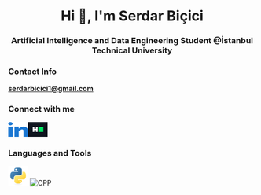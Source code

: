 <h1 align="center">Hi 👋, I'm Serdar Biçici</h1>
<h3 align="center">Artificial Intelligence and Data Engineering Student @İstanbul Technical University </h3>

</div><h3 align="left">Contact Info</h3>

**serdarbicici1@gmail.com**


</div><h3 align="left">Connect with me</h3>
<p align="left">
<a href="https://linkedin.com/in/serdarbicici" target="blank"><img align="center" src="https://raw.githubusercontent.com/teamedwardforever/Readme-Generator/71f25dd8b98329b168142a6b782a107b75eab178/svg/Social/linked-in-alt.svg" alt="serdarbicici" height="30" width="40" /></a><a href="https://www.hackerrank.com/bicici21" target="blank"><img align="center" src="https://raw.githubusercontent.com/teamedwardforever/Readme-Generator/71f25dd8b98329b168142a6b782a107b75eab178/svg/Social/hackerrank.svg" alt="bicici21" height="30" width="40" /></a></p>

<h3 align="left">Languages and Tools</h3>
<p align="left">
<img src="https://raw.githubusercontent.com/teamedwardforever/Readme-Generator/71f25dd8b98329b168142a6b782a107b75eab178/svg/Skills/Languages/python-original.svg" alt="Python" width="40" height="40"/>
<img src="https://upload.wikimedia.org/wikipedia/commons/thumb/1/18/ISO_C%2B%2B_Logo.svg/256px-ISO_C%2B%2B_Logo.svg.png" alt="CPP" width="40" height="40"/>
</p>
